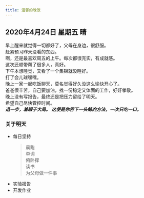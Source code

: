 ```yaml
---
title: 温馨的晚饭
---
```

## 2020年4月24日 星期五 晴
早上醒来就觉得一切都好了，父母在身边，很舒服。  
赶紧预习昨天没看的东西。  
啊，还是最喜欢周五的上午。每次都很充实，有成就感。  
这次还顺带帮了很多人，真好。  
下午本想睡觉，又看了一个集锦就没睡好。  
打了会儿球嘿嘿。  
晚上一家一起吃饭聊天，莫名觉得好久没这么愉快开心了。  
爸爸很辛苦，自己要加油，找一份稳定又体面的工作，好好孝敬。  
晚上没有写报告，最终还是把压力留给了明天。  
希望自己尽快管控时间。  
***退一步，着眼于大局。***
***这便是你吞下一头鲸的方法，一次只吃一口。***
### 关于明天
* 每日坚持
	> 晨跑  
	> 单词  
	> 俯卧撑  
	> 读书  
	> 为父母做一件事
* 实验报告  
* 开发作业  